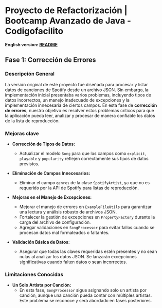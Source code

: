 # Proyecto de Refactorización | Bootcamp Avanzado de Java - Codigofacilito

**English version: [README](README.md)**

## Fase 1: Corrección de Errores

### Descripción General
La versión original de este proyecto fue diseñada para procesar y listar datos de canciones de Spotify desde un archivo JSON. Sin embargo, la implementación inicial presentaba varios problemas, incluyendo tipos de datos incorrectos, un manejo inadecuado de excepciones y la implementación innecesaria de ciertos campos. En esta fase de **corrección de errores**, nuestro objetivo es resolver estos problemas críticos para que la aplicación pueda leer, analizar y procesar de manera confiable los datos de la lista de reproducción.

### Mejoras clave
- **Corrección de Tipos de Datos:**  
  - Actualizar el modelo `Song` para que los campos como `explicit`, `playable` y `popularity` reflejen correctamente sus tipos de datos previstos.
  
- **Eliminación de Campos Innecesarios:**  
  - Eliminar el campo `genres` de la clase `SpotifyArtist`, ya que no es requerido por la API de Spotify para listas de reproducción.
  
- **Mejoras en el Manejo de Excepciones:**  
  - Mejorar el manejo de errores en `ExampleFileUtils` para garantizar una lectura y análisis robusto de archivos JSON.
  - Fortalecer la gestión de excepciones en `PropertyFactory` durante la carga del archivo de configuración.
  - Agregar validaciones en `SongProcessor` para evitar fallos cuando se procesan datos mal formateados o faltantes.

- **Validación Básica de Datos:**  
  - Asegurar que todas las claves requeridas estén presentes y no sean nulas al analizar los datos JSON. Se lanzarán excepciones significativas cuando falten datos o sean incorrectos.

### Limitaciones Conocidas
- **Un Solo Artista por Canción:**  
  - En esta fase, `SongProcessor` sigue asignando solo un artista por canción, aunque una canción pueda contar con múltiples artistas. Este problema se reconoce y será abordado en fases posteriores.
